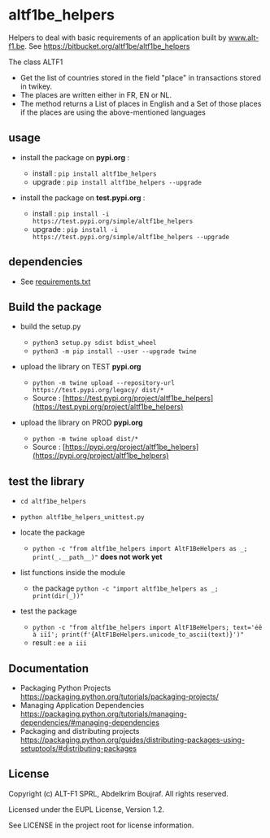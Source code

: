 # altf1be_helpers

Helpers to deal with basic requirements of an application built by www.alt-f1.be. See <https://bitbucket.org/altf1be/altf1be_helpers>

The class ALTF1


* Get the list of countries stored in the field "place" in transactions stored in twikey.
* The places are written either in FR, EN or NL.
* The method returns a List of places in English and a Set of those places if the places are using the above-mentioned languages

## usage

* install the package on **pypi.org** : 
    * install : `pip install altf1be_helpers`
    * upgrade : `pip install altf1be_helpers --upgrade`


* install the package on **test.pypi.org** : 
    * install : `pip install -i https://test.pypi.org/simple/altf1be_helpers`
    * upgrade : `pip install -i https://test.pypi.org/simple/altf1be_helpers --upgrade`

## dependencies

* See [requirements.txt](requirements.txt)

## Build the package 

* build the setup.py
    * `python3 setup.py sdist bdist_wheel`
    * `python3 -m pip install --user --upgrade twine`

* upload the library on TEST **pypi.org** 
    * `python -m twine upload --repository-url https://test.pypi.org/legacy/ dist/*` 
    * Source : [https://test.pypi.org/project/altf1be_helpers](https://test.pypi.org/project/altf1be_helpers)

* upload the library on PROD **pypi.org** 
    * `python -m twine upload dist/*` 
    * Source : [https://pypi.org/project/altf1be_helpers](https://pypi.org/project/altf1be_helpers)


## test the library

* `cd altf1be_helpers`
* `python altf1be_helpers_unittest.py`

* locate the package 
    * `python -c "from altf1be_helpers import AltF1BeHelpers as _; print(_.__path__)"` **does not work yet**
* list functions inside the module
    *  the package `python -c "import altf1be_helpers as _; print(dir(_))"`

* test the package 
    * `python -c "from altf1be_helpers import AltF1BeHelpers; text='éê à iïî'; print(f'{AltF1BeHelpers.unicode_to_ascii(text)}')"`
    * result : `ee a iii`

## Documentation

* Packaging Python Projects <https://packaging.python.org/tutorials/packaging-projects/>
* Managing Application Dependencies <https://packaging.python.org/tutorials/managing-dependencies/#managing-dependencies>
* Packaging and distributing projects <https://packaging.python.org/guides/distributing-packages-using-setuptools/#distributing-packages>

## License

Copyright (c) ALT-F1 SPRL, Abdelkrim Boujraf. All rights reserved.

Licensed under the EUPL License, Version 1.2.

See LICENSE in the project root for license information.
